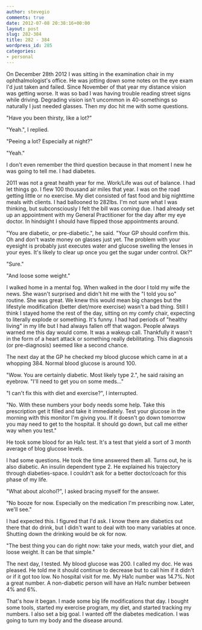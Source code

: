 ```yaml
---
author: stevegio
comments: true
date: 2012-07-08 20:38:16+00:00
layout: post
slug: 282-384
title: 282 - 384
wordpress_id: 285
categories:
- personal
---
```


On December 28th 2012 I was sitting in the examination chair in my ophthalmologist's office. He was jotting down some notes on the eye exam I'd just taken and failed. Since November of that year my distance vision was getting worse. It was so bad I was having trouble reading street signs while driving. Degrading vision isn't uncommon in 40-somethings so naturally I just needed glasses. Then my doc hit me with some questions.

"Have you been thirsty, like a lot?"

"Yeah.", I replied.

"Peeing a lot? Especially at night?"

"Yeah."

I don't even remember the third question because in that moment I new he was going to tell me. I had diabetes.

2011 was not a great health year for me. Work/Life was out of balance. I had let things go. I flew 100 thousand air miles that year. I was on the road getting little or no exercise. My diet consisted of fast food and big nighttime meals with clients. I had ballooned to 282lbs. I'm not sure what I was thinking, but subconsciously I felt the bill was coming due. I had already set up an appointment with my General Practitioner for the day after my eye doctor. In hindsight I should have flipped those appointments around.

"You are diabetic, or pre-diabetic.", he said. "Your GP should confirm this. Oh and don't waste money on glasses just yet. The problem with your eyesight is probably just executes water and glucose swelling the lenses in your eyes. It's likely to clear up once you get the sugar under control. Ok?"

"Sure."

"And loose some weight."

I walked home in a mental fog. When walked in the door I told my wife the news. She wasn't surprised and didn't hit me with the "I told you so" routine. She was great. We knew this would mean big changes but the lifestyle modification (better diet/more exercise) wasn't a bad thing. Still I think I stayed home the rest of the day, sitting on my comfy chair, expecting to literally explode or something. It's funny. I had had periods of "healthy living" in my life but I had always fallen off that wagon. People always warned me this day would come. It was a wakeup call. Thankfully it wasn't in the form of a heart attack or something really debilitating. This diagnosis (or pre-diagnosis) seemed like a second chance.

The next day at the GP he checked my blood glucose which came in at a whopping 384. Normal blood glucose is around 100.

"Wow. You are certainly diabetic. Most likely type 2.", he said raising an eyebrow. "I'll need to get you on some meds..."

"I can't fix this with diet and exercise?", I interrupted.

"No. With these numbers your body needs some help. Take this prescription get it filled and take it immediately. Test your glucose in the morning with this monitor I'm giving you. If it doesn't go down tomorrow you may need to get to the hospital. It should go down, but call me either way when you test."

He took some blood for an Ha1c test. It's a test that yield a sort of 3 month average of blog glucose levels.

I had some questions. He took the time answered them all. Turns out, he is also diabetic. An insulin dependent type 2. He explained his trajectory through diabeties-space. I couldn't ask for a better doctor/coach for this phase of my life. 

"What about alcohol?", I asked bracing myself for the answer.

"No booze for now. Especially on the medication I'm prescribing now. Later, we'll see."

I had expected this. I figured that I'd ask. I know there are diabetics out there that do drink, but I didn't want to deal with too many variables at once. Shutting down the drinking would be ok for now.

"The best thing you can do right now: take your meds, watch your diet, and loose weight. It can be that simple."

The next day, I tested. My blood glucose was 200. I called my doc. He was pleased. He told me it should continue to decrease but to call him if it didn't or if it got too low. No hospital visit for me. My Ha1c number was 14.7%. Not a great number. A non-diabetic person will have an Ha1c number between 4% and 6%.

That's how it began. I made some big life modifications that day. I bought some tools, started my exercise program, my diet, and started tracking my numbers. I also set a big goal. I wanted off the diabetes medication. I was going to turn my body and the disease around.

